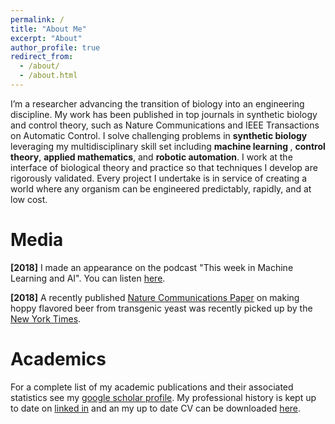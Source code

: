 ```yaml
---
permalink: /
title: "About Me"
excerpt: "About"
author_profile: true
redirect_from: 
  - /about/
  - /about.html
---
```


I’m a researcher advancing the transition of biology into an engineering discipline. My work has been published in top journals in synthetic biology and control theory, such as Nature Communications and IEEE Transactions on Automatic Control. I solve challenging problems in <b>synthetic biology</b> leveraging my multidisciplinary skill set including <b>machine learning
</b>, <b>control theory</b>, <b>applied mathematics</b>, and <b>robotic automation</b>. I work at the interface of biological theory and practice so that techniques I develop are rigorously validated. Every project I undertake is in service of creating a world where any organism can be engineered predictably, rapidly, and at low cost.

Media
=====

<b>[2018]</b> I made an appearance on the podcast "This week in Machine Learning and AI". You can listen <a href="https://twimlai.com/twiml-talk-163-predicting-metabolic-pathway-dynamics-w-machine-learning-with-zak-costello/">here</a>.

<b>[2018]</b> A recently published <a href='https://www.nature.com/articles/s41467-018-03293-x'>Nature Communications Paper</a> on making hoppy flavored beer from transgenic yeast was recently picked up by the <a href='https://www.nytimes.com/2018/03/20/science/craft-beer-hops.html'>New York Times</a>.


Academics
=========
For a complete list of my academic publications and their associated statistics see my <a href='https://scholar.google.com/citations?user=VaA3xfAAAAAJ&hl=en'>google scholar profile</a>. My professional history is kept up to date on <a href='https://www.linkedin.com/in/zakcostello/'>linked in</a> and an my up to date CV can be downloaded <a href='files/ZakCostelloCV.pdf'>here</a>. 
